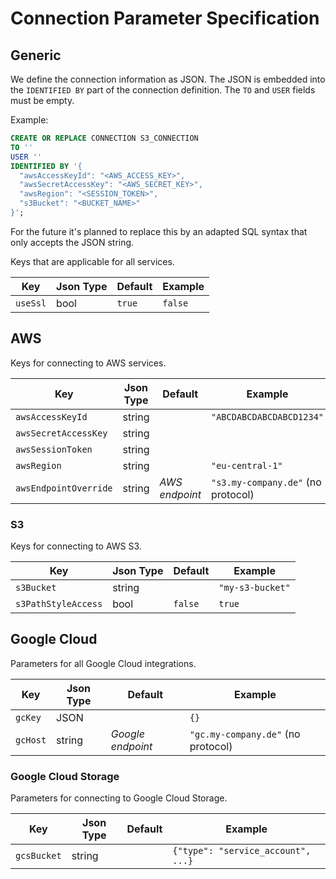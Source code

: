 # Connection Parameter Specification

## Generic

We define the connection information as JSON. The JSON is embedded into the `IDENTIFIED BY` part of the connection definition. The `TO` and `USER` fields must be empty.

Example:

```sql
CREATE OR REPLACE CONNECTION S3_CONNECTION
TO ''
USER ''
IDENTIFIED BY '{
  "awsAccessKeyId": "<AWS_ACCESS_KEY>",
  "awsSecretAccessKey": "<AWS_SECRET_KEY>",
  "awsRegion": "<SESSION_TOKEN>",
  "s3Bucket": "<BUCKET_NAME>"
}';
```

For the future it's planned to replace this by an adapted SQL syntax that only accepts the JSON string.

Keys that are applicable for all services.

| Key      | Json Type | Default | Example |
|----------|-----------|---------|---------|
| `useSsl` | bool      | `true`  | `false` |

## AWS

Keys for connecting to AWS services.

| Key                   | Json Type | Default        | Example                            |
|-----------------------|-----------|----------------|------------------------------------|
| `awsAccessKeyId`      | string    |                | `"ABCDABCDABCDABCD1234"`           |
| `awsSecretAccessKey`  | string    |                |                                    |
| `awsSessionToken`     | string    |                |                                    |
| `awsRegion`           | string    |                | `"eu-central-1"`                   |
| `awsEndpointOverride` | string    | _AWS endpoint_ | `"s3.my-company.de"` (no protocol) |

### S3

Keys for connecting to AWS S3.

| Key                 | Json Type | Default | Example          |
|---------------------|-----------|---------|------------------|
| `s3Bucket`          | string    |         | `"my-s3-bucket"` |
| `s3PathStyleAccess` | bool      | `false` | `true`           |

## Google Cloud

Parameters for all Google Cloud integrations.

| Key      | Json Type | Default           | Example                            |
|----------|-----------|-------------------|------------------------------------|
| `gcKey`  | JSON      |                   | `{}`                               |
| `gcHost` | string    | _Google endpoint_ | `"gc.my-company.de"` (no protocol) |

### Google Cloud Storage

Parameters for connecting to Google Cloud Storage.

| Key         | Json Type | Default | Example                            |
|-------------|-----------|---------|------------------------------------|
| `gcsBucket` | string    |         | `{"type": "service_account", ...}` |
